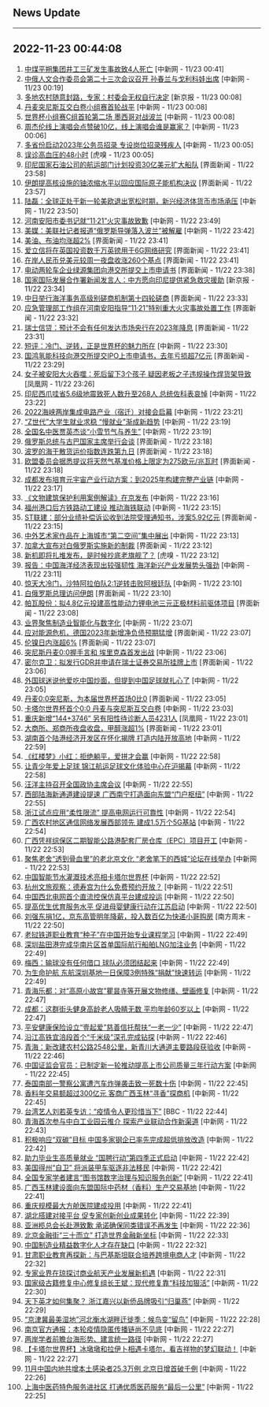## News Update
---
2022-11-23 00:44:08
---
1. <a target="_blank" href="http://www.chinanews.com//sh/2022/11-23/9900257.shtml">中煤平朔集团井工三矿发生事故致4人死亡</a> [中新网 - 11/23 00:41]
2. <a target="_blank" href="http://www.chinanews.com//gn/2022/11-23/9900256.shtml">中俄人文合作委员会第二十三次会议召开 孙春兰与戈利科娃出席</a> [中新网 - 11/23 00:19]
3. <a target="_blank" href="https://www.bjnews.com.cn/detail-166913210014421.html">多地农村随意封路，专家：村委会无权自行决定</a> [新京报 - 11/23 00:08]
4. <a target="_blank" href="http://www.chinanews.com//ty/2022/11-23/9900252.shtml">丹麦突尼斯互交白卷小组赛首轮战平</a> [中新网 - 11/23 00:08]
5. <a target="_blank" href="http://www.chinanews.com//tp/hd2011/2022/11-23/1050210.shtml">世界杯小组赛C组首轮第二场 墨西哥对战波兰</a> [中新网 - 11/23 00:08]
6. <a target="_blank" href="http://www.chinanews.com//cj/2022/11-23/9900254.shtml">周杰伦线上演唱会点赞破10亿，线上演唱会谁是赢家？</a> [中新网 - 11/23 00:06]
7. <a target="_blank" href="http://www.chinanews.com//sh/2022/11-23/9900253.shtml">多省份启动2023年公务员招录 专设岗位招录残疾人</a> [中新网 - 11/23 00:05]
8. <a target="_blank" href="https://www.huxiu.com/article/721025.html">误诊高血压的48小时</a> [虎嗅 - 11/23 00:05]
9. <a target="_blank" href="https://www.jiemian.com/article/8437517.html">印尼国家石油公司的航运部门计划投资30亿美元扩大船队</a> [界面新闻 - 11/22 23:58]
10. <a target="_blank" href="https://www.jiemian.com/article/8437511.html">伊朗提高核设施的铀浓缩水平以回应国际原子能机构决议</a> [界面新闻 - 11/22 23:57]
11. <a target="_blank" href="http://www.chinanews.com//cj/2022/11-22/9900251.shtml">陆磊：全球正处于新一轮美欧退出宽松时期，新兴经济体货币市场承压</a> [中新网 - 11/22 23:50]
12. <a target="_blank" href="http://www.chinanews.com//sh/2022/11-22/9900250.shtml">河南安阳市委书记就“11·21”火灾事故致歉</a> [中新网 - 11/22 23:49]
13. <a target="_blank" href="http://www.chinanews.com//gj/2022/11-22/9900249.shtml">美媒：美联社记者报道“俄罗斯导弹落入波兰”被解雇</a> [中新网 - 11/22 23:42]
14. <a target="_blank" href="https://www.jiemian.com/article/8437497.html">美油、布油均涨超2%</a> [界面新闻 - 11/22 23:41]
15. <a target="_blank" href="https://www.jiemian.com/article/8437492.html">爱立信将在英国投资数千万英镑用于6G网络研究</a> [界面新闻 - 11/22 23:41]
16. <a target="_blank" href="https://www.jiemian.com/article/8437499.html">在岸人民币兑美元较周一夜盘收涨260个基点</a> [界面新闻 - 11/22 23:41]
17. <a target="_blank" href="https://www.jiemian.com/article/8437491.html">电动两轮车企业绿源集团向港交所提交上市申请书</a> [界面新闻 - 11/22 23:38]
18. <a target="_blank" href="https://www.bjnews.com.cn/detail-166913097214416.html">国家国际发展合作署新闻发言人：中方愿向印尼提供紧急救灾援助</a> [新京报 - 11/22 23:34]
19. <a target="_blank" href="https://www.jiemian.com/article/8437462.html">中日举行海洋事务高级别磋商机制第十四轮磋商</a> [界面新闻 - 11/22 23:33]
20. <a target="_blank" href="https://www.jiemian.com/article/8437476.html">应急管理部工作组在河南安阳指导“11·21”特别重大火灾事故处置工作</a> [界面新闻 - 11/22 23:32]
21. <a target="_blank" href="https://www.jiemian.com/article/8437473.html">瑞士信贷：预计不会有任何发达市场央行在2023年降息</a> [界面新闻 - 11/22 23:31]
22. <a target="_blank" href="http://www.chinanews.com//ty/2022/11-22/9900248.shtml">短评：冷门、逆转，正是世界杯的魅力所在</a> [中新网 - 11/22 23:30]
23. <a target="_blank" href="https://www.jiemian.com/article/8437470.html">国鸿氢能科技向港交所提交IPO上市申请书，去年亏损超7亿元</a> [界面新闻 - 11/22 23:29]
24. <a target="_blank" href="https://news.ifeng.com/c/8L9v5RbFGrj">女子被安阳大火吞噬：死后留下3个孩子 疑因老板之子违规操作焊货架导致</a> [凤凰网 - 11/22 23:26]
25. <a target="_blank" href="http://www.chinanews.com//gj/2022/11-22/9900185.shtml">印尼西爪哇省5.6级地震致死人数升至268人 总统佐科表哀悼</a> [中新网 - 11/22 23:22]
26. <a target="_blank" href="http://www.chinanews.com//gn/2022/11-22/9900245.shtml">2022海峡两岸集成电路产业（宿迁）对接会启幕</a> [中新网 - 11/22 23:21]
27. <a target="_blank" href="http://www.chinanews.com//gn/2022/11-22/9900239.shtml">“Z世代”大学生就业求稳 “慢就业”渐成新趋势</a> [中新网 - 11/22 23:19]
28. <a target="_blank" href="http://www.chinanews.com//life/2022/11-22/9900242.shtml">全国名中医贾英杰谈“小雪节气与养生”</a> [中新网 - 11/22 23:19]
29. <a target="_blank" href="https://www.jiemian.com/article/8437445.html">俄罗斯总统与古巴国家主席举行会谈</a> [界面新闻 - 11/22 23:18]
30. <a target="_blank" href="https://www.jiemian.com/article/8437535.html">波罗的海干散货运价指数连跌第九日</a> [界面新闻 - 11/22 23:18]
31. <a target="_blank" href="https://www.jiemian.com/article/8437450.html">欧盟委员会据悉提议将天然气基准价格上限定为275欧元/兆瓦时</a> [界面新闻 - 11/22 23:18]
32. <a target="_blank" href="http://www.chinanews.com//cj/2022/11-22/9900237.shtml">成都发布培育元宇宙产业行动方案：到2025年构建完整产业链</a> [中新网 - 11/22 23:17]
33. <a target="_blank" href="http://www.chinanews.com//cul/2022/11-22/9900223.shtml">《文物建筑保护利用案例解读》在京发布</a> [中新网 - 11/22 23:16]
34. <a target="_blank" href="http://www.chinanews.com//cj/2022/11-22/9900211.shtml">福州港口后方铁路动工建设 推动海铁联动</a> [中新网 - 11/22 23:15]
35. <a target="_blank" href="https://www.jiemian.com/article/8437435.html">ST联建：部分业绩补偿诉讼收到法院受理通知书，涉案5.92亿元</a> [界面新闻 - 11/22 23:15]
36. <a target="_blank" href="http://www.chinanews.com//cul/2022/11-22/9900209.shtml">中外艺术家作品在上海城市“第二空间”集中展出</a> [中新网 - 11/22 23:13]
37. <a target="_blank" href="https://www.jiemian.com/article/8437427.html">加拿大宣布对白俄罗斯实施新的制裁</a> [界面新闻 - 11/22 23:12]
38. <a target="_blank" href="https://www.huxiu.com/article/721484.html">新机即将扎堆发布，是时候抄底老旗舰了？</a> [虎嗅 - 11/22 23:12]
39. <a target="_blank" href="http://www.chinanews.com//cj/2022/11-22/9900205.shtml">报告：中国海洋经济表现出较强韧性 海洋新兴产业发展势头强劲</a> [中新网 - 11/22 23:11]
40. <a target="_blank" href="http://www.chinanews.com//ty/2022/11-22/9900246.shtml">惊天大冷门，沙特阿拉伯队2:1逆转击败阿根廷队</a> [中新网 - 11/22 23:10]
41. <a target="_blank" href="https://www.jiemian.com/article/8437411.html">白俄罗斯总理访问伊朗</a> [界面新闻 - 11/22 23:10]
42. <a target="_blank" href="https://www.jiemian.com/article/8437374.html">帕瓦股份：拟4.8亿元投建高性能动力锂电池三元正极材料前驱体项目</a> [界面新闻 - 11/22 23:08]
43. <a target="_blank" href="http://www.chinanews.com//cj/2022/11-22/9900194.shtml">业界聚焦制造业智能化与数字化</a> [中新网 - 11/22 23:07]
44. <a target="_blank" href="https://www.jiemian.com/article/8437396.html">应对能源危机，德国2023年新增净负债预期猛增</a> [界面新闻 - 11/22 23:07]
45. <a target="_blank" href="https://www.jiemian.com/article/8437402.html">伦镍日内涨超6%</a> [界面新闻 - 11/22 23:07]
46. <a target="_blank" href="http://www.chinanews.com//ty/2022/11-22/9900204.shtml">突尼斯丹麦0:0握手言和 埃里克森首发出战</a> [中新网 - 11/22 23:06]
47. <a target="_blank" href="https://www.jiemian.com/article/8437385.html">密尔克卫：拟发行GDR并申请在瑞士证券交易所挂牌上市</a> [界面新闻 - 11/22 23:06]
48. <a target="_blank" href="http://www.chinanews.com//ty/shipin/cns/2022/11-22/news943944.shtml">外国球迷说他爱吃中国炒面，但提到中国足球就扎心了</a> [中新网 - 11/22 23:05]
49. <a target="_blank" href="https://www.jiemian.com/article/8437393.html">丹麦0:0突尼斯，为本届世界杯首场0比0</a> [界面新闻 - 11/22 23:05]
50. <a target="_blank" href="http://www.chinanews.com//tp/hd2011/2022/11-22/1050204.shtml">卡塔尔世界杯首个0:0 丹麦与突尼斯互交白卷</a> [中新网 - 11/22 23:03]
51. <a target="_blank" href="https://news.ifeng.com/c/8L9rfUPGbo4">重庆新增“144+3746” 另有阳性待诊断人员4231人</a> [凤凰网 - 11/22 23:01]
52. <a target="_blank" href="https://www.jiemian.com/article/8437377.html">大商所、郑商所夜盘收盘，甲醇涨超1%</a> [界面新闻 - 11/22 23:01]
53. <a target="_blank" href="http://www.chinanews.com//cj/2022/11-22/9900195.shtml">湖南首个陆港经济开发区在怀化揭牌 打造内陆开放高地</a> [中新网 - 11/22 22:59]
54. <a target="_blank" href="http://www.chinanews.com//cul/2022/11-22/9900240.shtml">《红楼梦》小红：拒绝躺平，爱拼才会赢</a> [中新网 - 11/22 22:58]
55. <a target="_blank" href="http://www.chinanews.com//ty/2022/11-22/9900216.shtml">让青少年爱上足球  锦江航运足球文化体验中心在沪揭幕</a> [中新网 - 11/22 22:58]
56. <a target="_blank" href="http://www.chinanews.com//gn/2022/11-22/9900241.shtml">汪洋主持召开全国政协主席会议</a> [中新网 - 11/22 22:55]
57. <a target="_blank" href="http://www.chinanews.com//cj/2022/11-22/9900233.shtml">西部陆海新通道建设提速 广西南宁打造面向东盟“门户枢纽”</a> [中新网 - 11/22 22:55]
58. <a target="_blank" href="http://www.chinanews.com//cj/2022/11-22/9900221.shtml">浙江试点应用“柔性限流” 提高电网运行可靠性</a> [中新网 - 11/22 22:54]
59. <a target="_blank" href="http://www.chinanews.com//cj/2022/11-22/9900212.shtml">广西农村地区通信网络发展西部领先 建成1.5万个5G基站</a> [中新网 - 11/22 22:54]
60. <a target="_blank" href="http://www.chinanews.com//cj/2022/11-22/9900226.shtml">广西凭祥综保区二期智能公路港配套厂房仓库（EPC）项目开工</a> [中新网 - 11/22 22:53]
61. <a target="_blank" href="http://www.chinanews.com//cul/2022/11-22/9900218.shtml">聚焦老舍“透到骨血里”的老北京文化 “老舍笔下的西城”论坛在线举办</a> [中新网 - 11/22 22:53]
62. <a target="_blank" href="http://www.chinanews.com//gn/2022/11-22/9900235.shtml">中国智能节水灌溉技术亮相卡塔尔世界杯</a> [中新网 - 11/22 22:52]
63. <a target="_blank" href="http://www.chinanews.com//cul/2022/11-22/9900215.shtml">杭州文旅观察：德寿宫为什么免费预约开放？</a> [中新网 - 11/22 22:51]
64. <a target="_blank" href="http://www.chinanews.com//cj/2022/11-22/9900236.shtml">中国西北电网首个直流控保仿真平台建成投运</a> [中新网 - 11/22 22:50]
65. <a target="_blank" href="http://www.chinanews.com//gn/2022/11-22/9900234.shtml">提高优生优育服务水平 促进母婴健康行动在江苏启动</a> [中新网 - 11/22 22:50]
66. <a target="_blank" href="http://www.infzm.com/contents/238857">刘强东捐1亿，京东高管明年降薪，投入数百亿为快递小哥购房</a> [南方周末 - 11/22 22:50]
67. <a target="_blank" href="http://www.chinanews.com//sh/2022/11-22/9900224.shtml">老挝铁道职业教育“种子”在中国开始专业课程学习</a> [中新网 - 11/22 22:49]
68. <a target="_blank" href="http://www.chinanews.com//cj/2022/11-22/9900229.shtml">深圳盐田港完成华南片区首单国际航行船舶LNG加注业务</a> [中新网 - 11/22 22:49]
69. <a target="_blank" href="http://www.chinanews.com//ty/2022/11-22/9900238.shtml">梅西：输球没有任何借口 球队必须团结起来</a> [中新网 - 11/22 22:49]
70. <a target="_blank" href="http://www.chinanews.com//sh/2022/11-22/9900232.shtml">为生命护航 东航深圳基地一日保障3例特殊“捐献”快速转运</a> [中新网 - 11/22 22:49]
71. <a target="_blank" href="http://www.chinanews.com//cul/2022/11-22/9900213.shtml">青海乐都：对“高原小故宫”瞿昙寺等开展文物修缮、壁画修复</a> [中新网 - 11/22 22:47]
72. <a target="_blank" href="http://www.chinanews.com//sh/2022/11-22/9900231.shtml">成都：这群街头健身高龄老人吸睛无数 平均年龄60岁以上</a> [中新网 - 11/22 22:47]
73. <a target="_blank" href="http://www.chinanews.com//cj/2022/11-22/9900219.shtml">平安健康保险设立“壹起爱”慈善信托帮扶“一老一少”</a> [中新网 - 11/22 22:47]
74. <a target="_blank" href="http://www.chinanews.com//cj/2022/11-22/9900208.shtml">沿江高铁宜涪段首个“千米级”深孔完成钻探</a> [中新网 - 11/22 22:46]
75. <a target="_blank" href="http://www.chinanews.com//cj/2022/11-22/9900210.shtml">青海：新改建农村公路2548公里，新青川大通道主要路段获验收</a> [中新网 - 11/22 22:46]
76. <a target="_blank" href="http://www.chinanews.com//cj/2022/11-22/9900184.shtml">中国证监会官员：已制定新一轮推动提高上市公司质量三年行动方案</a> [中新网 - 11/22 22:45]
77. <a target="_blank" href="http://www.chinanews.com//gj/2022/11-22/9900181.shtml">泰国南部一警察公寓遭汽车炸弹袭击致一死数十伤</a> [中新网 - 11/22 22:45]
78. <a target="_blank" href="http://www.chinanews.com//cj/2022/11-22/9900191.shtml">香料年交易额超过300亿元 客商广西玉林“寻香”探商机</a> [中新网 - 11/22 22:45]
79. <a target="_blank" href="https://www.bbc.com/zhongwen/simp/world-63719422?at_medium=RSS&amp;at_campaign=KARANGA">台湾艺人刘若英专访：“疫情令人更珍惜当下”</a> [BBC - 11/22 22:44]
80. <a target="_blank" href="http://www.chinanews.com//cj/2022/11-22/9900179.shtml">青海首次参与中白工业园云推介 探索产业联动合作新渠道</a> [中新网 - 11/22 22:43]
81. <a target="_blank" href="http://www.chinanews.com//cj/2022/11-22/9900176.shtml">积极响应“双碳”目标 中国多家钢企已率先完成超低排放改造</a> [中新网 - 11/22 22:42]
82. <a target="_blank" href="http://www.chinanews.com//gn/2022/11-22/9900159.shtml">助力毕业生高质量就业 “国聘行动”第四季正式启动</a> [中新网 - 11/22 22:42]
83. <a target="_blank" href="http://www.chinanews.com//gj/shipin/cns-d/2022/11-22/news943943.shtml">美国得州“自卫” 将派装甲车驱逐非法移民</a> [中新网 - 11/22 22:42]
84. <a target="_blank" href="http://www.chinanews.com//gn/2022/11-22/9900225.shtml">全国专家学者建言“图书馆数字治理与知识服务创新”</a> [中新网 - 11/22 22:41]
85. <a target="_blank" href="http://www.chinanews.com//cj/2022/11-22/9900178.shtml">广西玉林建设面向东盟国际中药材（香料）生产交易基地</a> [中新网 - 11/22 22:41]
86. <a target="_blank" href="http://www.chinanews.com//sh/2022/11-22/9900214.shtml">重庆规模最大方舱医院建成投用</a> [中新网 - 11/22 22:41]
87. <a target="_blank" href="http://www.chinanews.com//gn/2022/11-22/9900222.shtml">湖北搭建对接平台 促专家创新创业成果转化</a> [中新网 - 11/22 22:39]
88. <a target="_blank" href="http://www.chinanews.com//dwq/2022/11-22/9900192.shtml">亚洲榄总会长赴港致歉 承诺确保同类错误不再发生</a> [中新网 - 11/22 22:36]
89. <a target="_blank" href="http://www.chinanews.com//cj/shipin/cns-d/2022/11-22/news943942.shtml">北京金融街“三十而立” 打造世界金融新坐标</a> [中新网 - 11/22 22:33]
90. <a target="_blank" href="http://www.chinanews.com//gn/2022/11-22/9900199.shtml">中国制造业精益数字化人才存在缺口</a> [中新网 - 11/22 22:32]
91. <a target="_blank" href="http://www.chinanews.com//gn/2022/11-22/9900200.shtml">甘肃职业教育再探新：与巴基斯坦联合培养跨境电商人才</a> [中新网 - 11/22 22:32]
92. <a target="_blank" href="http://www.chinanews.com//gn/2022/11-22/9900193.shtml">专家业界在琼探讨商业航天产业发展新机遇</a> [中新网 - 11/22 22:31]
93. <a target="_blank" href="http://www.chinanews.com//cul/shipin/cns/2022/11-22/news943941.shtml">国家级古籍修复中心修复组长王斌：现代修复靠“科技加狠活”</a> [中新网 - 11/22 22:30]
94. <a target="_blank" href="http://www.chinanews.com//gn/2022/11-22/9900202.shtml">天下英才如何集聚？ 浙江嘉兴以新侨品牌吸引“归巢燕”</a> [中新网 - 11/22 22:29]
95. <a target="_blank" href="http://www.chinanews.com//tp/2022/11-22/9900170.shtml">“京津冀最美湿地”河北衡水湖畔迁徙季：候鸟变“留鸟”</a> [中新网 - 11/22 22:28]
96. <a target="_blank" href="http://www.chinanews.com//sh/2022/11-22/9900154.shtml">南京官方通报：本轮疫情隐匿传播链尚不见底</a> [中新网 - 11/22 22:27]
97. <a target="_blank" href="http://www.chinanews.com//gn/2022/11-22/9900206.shtml">两岸学者前瞻台海形势、建言统一路径</a> [中新网 - 11/22 22:27]
98. <a target="_blank" href="http://www.chinanews.com//ty/shipin/cns-d/2022/11-22/news943940.shtml">【卡塔尔世界杯】冰墩墩和拉伊卜相遇卡塔尔，看吉祥物的梦幻联动！</a> [中新网 - 11/22 22:27]
99. <a target="_blank" href="http://www.chinanews.com//gn/2022/11-22/9900187.shtml">11月中国内地共增本土感染者25.3万例 北京日增首破千例</a> [中新网 - 11/22 22:26]
100. <a target="_blank" href="http://www.chinanews.com//sh/2022/11-22/9900156.shtml">上海中医药特色服务进社区 打通优质医药服务“最后一公里”</a> [中新网 - 11/22 22:25]
